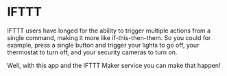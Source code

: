 # IFTTT


IFTTT users have longed for the ability to trigger multiple actions from a single command, making it more like if-this-then-them. So you could for example, press a single button and trigger your lights to go off, your thermostat to turn off, and your security cameras to turn on.

Well, with this app and the IFTTT Maker service you can make that happen!
